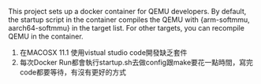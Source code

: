 
  This project sets up a docker container for QEMU developers. 
  By default, the startup script in the container compiles the QEMU with {arm-softmmu, aarch64-softmmu} in the target list. 
  For other targets, you can recompile QEMU in the container.  

1. 在MACOSX 11.1 使用vistual studio code開發缺乏套件
2. 每次Docker Run都會執行startup.sh去做config跟make要花一點時間，寫完code都要等待，有沒有更好的方式
